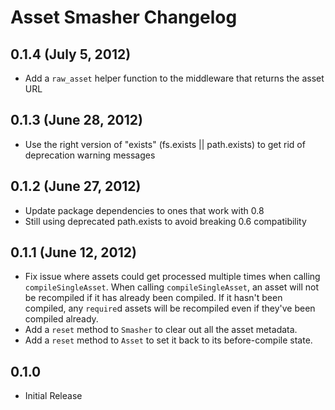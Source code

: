 # Asset Smasher Changelog

## 0.1.4 (July 5, 2012)

- Add a `raw_asset` helper function to the middleware that returns the asset URL

## 0.1.3 (June 28, 2012)

- Use the right version of "exists" (fs.exists || path.exists) to get rid of deprecation warning messages

## 0.1.2 (June 27, 2012)

- Update package dependencies to ones that work with 0.8
- Still using deprecated path.exists to avoid breaking 0.6 compatibility

## 0.1.1 (June 12, 2012)

- Fix issue where assets could get processed multiple times when calling `compileSingleAsset`.  When calling `compileSingleAsset`, an asset will not be recompiled if it has already been compiled.  If it hasn't been compiled, any `require`d assets will be recompiled even if they've been compiled already.
- Add a `reset` method to `Smasher` to clear out all the asset metadata.
- Add a `reset` method to `Asset` to set it back to its before-compile state.

## 0.1.0

- Initial Release
